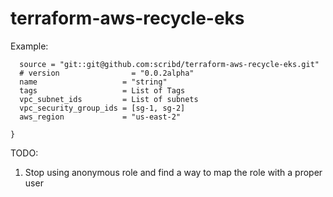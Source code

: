 # terraform-aws-recycle-eks
Example:

```module "recycle-worker-nodes" {
  source = "git::git@github.com:scribd/terraform-aws-recycle-eks.git"
  # version                = "0.0.2alpha"
  name                   = "string"
  tags                   = List of Tags
  vpc_subnet_ids         = List of subnets
  vpc_security_group_ids = [sg-1, sg-2]
  aws_region             = "us-east-2"

}
```
TODO:


1. Stop using anonymous role and find a way to map the role with a proper user

